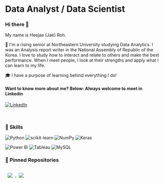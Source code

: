 # Data Analyst / Data Scientist

### Hi there 👋

<!--
**kobehustle/kobehustle** is a ✨ _special_ ✨ repository because its `README.md` (this file) appears on your GitHub profile.

Here are some ideas to get you started:

- 🔭 I’m currently working on ...
- 🌱 I’m currently learning ...
- 👯 I’m looking to collaborate on ...
- 🤔 I’m looking for help with ...
- 💬 Ask me about ...
- 📫 How to reach me: ...
- 😄 Pronouns: ...
- ⚡ Fun fact: ...
--> My name is Heejae (Jae) Roh.

🚀 I'm a rising senior at Northeastern University studying Data Analytics. I was an Analysis report writer in the National Assembly of Republic of the Korea. I love to study how to interact and relate to others and make the best performance. When I meet people, I look at their strengths and apply what I can learn to my life.

🎓 I have a purpose of learning behind everything I do! 

#### Want to know more about me? Below: Always welcome to meet in Linkedin <br>

[	![LinkedIn](https://img.shields.io/badge/linkedin-%230077B5.svg?style=for-the-badge&logo=linkedin&logoColor=white)](https://www.linkedin.com/in/heejaeroh/)

<br>

### :notebook: Skills 
![Python](https://img.shields.io/badge/python-3670A0?style=for-the-badge&logo=python&logoColor=white)
![scikit-learn](https://img.shields.io/badge/scikit--learn-%23F7931E.svg?style=for-the-badge&logo=scikit-learn&logoColor=white)
![NumPy](https://img.shields.io/badge/numpy-%23013243.svg?style=for-the-badge&logo=numpy&logoColor=white)
![Keras](https://img.shields.io/badge/Keras-%23D00000.svg?style=for-the-badge&logo=Keras&logoColor=white)

![Power Bi](https://img.shields.io/badge/power_bi-F2C811?style=for-the-badge&logo=powerbi&logoColor=black) 
![Tableau](https://img.shields.io/badge/Tableau-E97627?style=for-the-badge&logo=Tableau&logoColor=white) 
![MySQL](https://img.shields.io/badge/mysql-%2300f.svg?style=for-the-badge&logo=mysql&logoColor=white)

### 📌 Pinned Repositories
<a href="https://github.com/kobehustle/ALY6040-81028-Data-Mining-Applications">
  <img align="center" style="margin:1rem 0.5rem" src="https://github-readme-stats.vercel.app/api/pin/?username=kobehustle&repo=ALY6040-81028-Data-Mining-Applications&theme=react" />
</a>

<a href="https://https://github.com/kobehustle/ALY6110-Data-Management-and-Big-Data">
  <img align="center" style="margin:1rem 0.5rem" src="https://github-readme-stats.vercel.app/api/pin/?username=kobehustle&repo=ALY6110-Data-Management-and-Big-Data&theme=react" />
</a>



